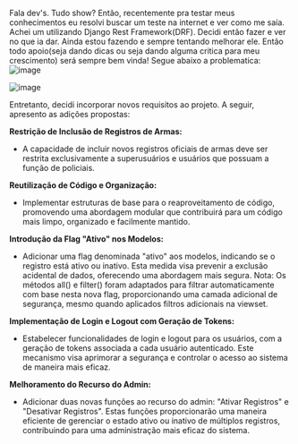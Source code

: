 Fala dev's. Tudo show? 
Então, recentemente pra testar meus conhecimentos eu resolvi buscar um teste na internet e ver como me saía. Achei um utilizando Django Rest Framework(DRF). Decidi então fazer e ver no que ia dar. Ainda estou fazendo e sempre tentando melhorar ele. Então todo apoio(seja dando dicas ou seja dando alguma critica para meu crescimento) será sempre bem vinda!
Segue abaixo a problematica:
![image](https://github.com/joabe-levi/testeDetic/assets/52892525/c8be7835-d4ce-4776-acf0-a3cfbd0bb6d7)

![image](https://github.com/joabe-levi/testeDetic/assets/52892525/d201d91f-9f56-42d5-8bb7-d7dc0abfbb9b)


Entretanto, decidi incorporar novos requisitos ao projeto. A seguir, apresento as adições propostas:

**Restrição de Inclusão de Registros de Armas:**
  - A capacidade de incluir novos registros oficiais de armas deve ser restrita exclusivamente a superusuários e usuários que possuam a função de policiais.

**Reutilização de Código e Organização:**
  - Implementar estruturas de base para o reaproveitamento de código, promovendo uma abordagem modular que contribuirá para um código mais limpo, organizado e facilmente mantido.

**Introdução da Flag "Ativo" nos Modelos:**
  - Adicionar uma flag denominada "ativo" aos modelos, indicando se o registro está ativo ou inativo. Esta medida visa prevenir a exclusão acidental de dados, oferecendo uma abordagem mais segura. Nota: Os métodos all() e filter() foram adaptados para filtrar automaticamente com base nesta nova flag, proporcionando uma camada adicional de segurança, mesmo quando aplicados filtros adicionais na viewset.

**Implementação de Login e Logout com Geração de Tokens:**
  - Estabelecer funcionalidades de login e logout para os usuários, com a geração de tokens associada a cada usuário autenticado. Este mecanismo visa aprimorar a segurança e controlar o acesso ao sistema de maneira mais eficaz.

**Melhoramento do Recurso do Admin:**
  - Adicionar duas novas funções ao recurso do admin: "Ativar Registros" e "Desativar Registros". Estas funções proporcionarão uma maneira eficiente de gerenciar o estado ativo ou inativo de múltiplos registros, contribuindo para uma administração mais eficaz do sistema.
